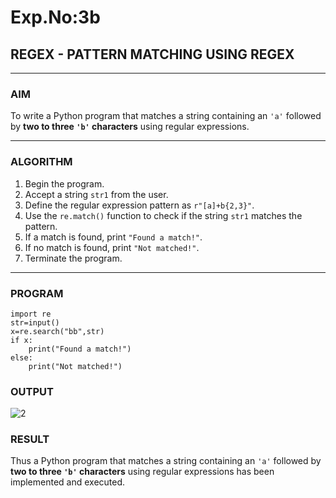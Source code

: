 # Exp.No:3b  
## REGEX - PATTERN MATCHING USING REGEX

---

### AIM  
To write a Python program that matches a string containing an `'a'` followed by **two to three `'b'` characters** using regular expressions.

---

### ALGORITHM

1. Begin the program.  
2. Accept a string `str1` from the user.  
3. Define the regular expression pattern as `r"[a]+b{2,3}"`.  
4. Use the `re.match()` function to check if the string `str1` matches the pattern.  
5. If a match is found, print `"Found a match!"`.  
6. If no match is found, print `"Not matched!"`.  
7. Terminate the program.

---

### PROGRAM

```
import re
str=input()
x=re.search("bb",str)
if x:
    print("Found a match!")
else:
    print("Not matched!")
```
### OUTPUT
![2](https://github.com/user-attachments/assets/f1de8a0f-ca68-4e9c-8a1e-48013d924420)

### RESULT
Thus a Python program that matches a string containing an `'a'` followed by **two to three `'b'` characters** using regular expressions has been implemented and executed.

